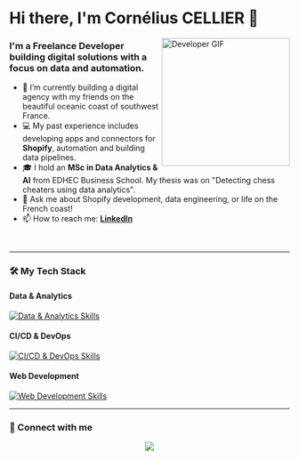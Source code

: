 # Hi there, I'm Cornélius CELLIER 👋

<a href="https://www.linkedin.com/in/cornelius-cellier/">
  <img align="right" alt="Developer GIF" src="https://media.giphy.com/media/v1.Y2lkPTc5MGI3NjExeTZxemVoOTZkbHIzMGd1ZmNzN3Zpbjk3N2o5dmhkZ2FzbnR2dmh4YiZlcD12MV9naWZzX3NlYXJjaCZjdD1n/3og0IDoDo2TeidxKbm/giphy.gif" width="230px"/>
</a>

### I'm a Freelance Developer building digital solutions with a focus on data and automation.

- 🔭 I’m currently building a digital agency with my friends on the beautiful oceanic coast of southwest France.
- 💻 My past experience includes developing apps and connectors for **Shopify**, automation and building data pipelines.
- 🎓 I hold an **MSc in Data Analytics & AI** from EDHEC Business School. My thesis was on "Detecting chess cheaters using data analytics".
- 💬 Ask me about Shopify development, data engineering, or life on the French coast!
- 📫 How to reach me: **[LinkedIn](https://www.linkedin.com/in/cornelius-cellier/)**

<br/>

---

### 🛠️ My Tech Stack

#### Data & Analytics
[![Data & Analytics Skills](https://skillicons.dev/icons?i=python,postgres,aws,gcp,snowflake,powerbi,tableau,dbt,airflow,spark,pandas,pyspark,scikitlearn&theme=dark)](https://skillicons.dev)

#### CI/CD & DevOps
[![CI/CD & DevOps Skills](https://skillicons.dev/icons?i=git,docker&theme=dark)](https://skillicons.dev)

#### Web Development
[![Web Development Skills](https://skillicons.dev/icons?i=flask,js,react,nextjs,webflow,shopify,tailwind&theme=dark)](https://skillicons.dev)

---

### 🤝 Connect with me

<p align="center">
  <a href="href="https://www.linkedin.com/in/cornelius-cellier/">
    <img
      src="https://go-skill-icons.vercel.app/api/icons?i=linkedin"
    />
  </a>
</p>
